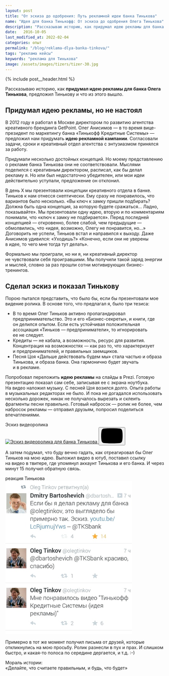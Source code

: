 ```yaml
---
layout: post
title: "От эскиза до одобрения: Путь рекламной идеи банка Тинькова"
name: "Идея для банка Тинькофф: От эскиза до одобрения Олега Тинькова"
description: "Рассказываю историю, как придумал идею рекламы для банка Олега Тинькова, поделился с&nbsp;Тиньковым и&nbsp;что из&nbsp;этого вышло."
date:   2016-10-05
last_modified_at: 2022-02-04
categories: опыт
permalink: "/blog/reklama-dlya-banka-tinkova/"
tags: "реклама кейсы"
keywords: "реклама для Тинькова"
image: /assets/images/tizers/tizer-30.jpg
---
```


{% include post__header.html %} 

<p>Рассказываю историю, как <strong>придумал идею рекламы для банка Олега Тинькова</strong>, предложил Тинькову и что из этого вышло.</p>

<section class="row-gap--m">
<h2 class="section__title h1 bold ">Придумал идею рекламы, но&nbsp;не&nbsp;настоял</h2>
<p>В&nbsp;2012 году я&nbsp;работал в&nbsp;Москве директором по&nbsp;развитию агентства креативного брендинга GetPoint. Олег Анисимов&nbsp;— в&nbsp;то&nbsp;время вице-президент по&nbsp;маркетингу банка «Тинькофф Кредитные Системы»&nbsp;— предложил нам придумать <b>идею рекламной кампании</b>. Согласовали задачи, сроки и&nbsp;креативный отдел агентства с&nbsp;энтузиазмом принялся за&nbsp;работу.</p>
<p>Придумали несколько достойных концепций. Но&nbsp;моему представлению о&nbsp;рекламе банка Тинькова они не&nbsp;соответствовали. Мыслями поделился с&nbsp;креативным директором, расписал, как&nbsp;бы делал рекламу&nbsp;я. Но&nbsp;или был недостаточно убедителен, или мои идеи действительно уступали, предложение он&nbsp;отклонил.</p>
<p>В&nbsp;день&nbsp;Х мы&nbsp;презентовали концепции креативного отдела в&nbsp;банке. Тиньков к&nbsp;нам отнесся скептически. Ему сразу не&nbsp;понравилось, что вариантов было несколько. «Вы&nbsp;ключ к&nbsp;замку пришли подбирать? Должна быть одна концепция, за&nbsp;которую будете сражаться... Ладно, показывайте». Мы&nbsp;презентовали одну идею, вторую и&nbsp;по&nbsp;комментариям понимали, что «ключ к&nbsp;замку не&nbsp;подбирается». Перед последней концепцией&nbsp;— откровенно, более слабой, чем предыдущие&nbsp;— обмолвились, что «идея, возможно, Олегу не&nbsp;понравится, но...» Договорить не&nbsp;успели, Тиньков встал и&nbsp;направился к&nbsp;выходу. Даже Анисимов удивился: «Уходишь?» «Конечно, если они не&nbsp;уверены в&nbsp;идее, то&nbsp;чего мне тогда тут делать».</p>
<p>Формально мы&nbsp;проиграли, но&nbsp;ни&nbsp;я, ни&nbsp;креативный директор не&nbsp;чувствовали себя проигравшими. Мы&nbsp;получили такой заряд энергии и&nbsp;мыслей, словно за&nbsp;раз прошли сотни мотивирующих бизнес-тренингов.</p>
</section>

<section class="row-gap--m">
<h2 class="section__title h1 bold ">Сделал эскиз и&nbsp;показал Тинькову</h2>
<p>Порою пытался представить, что было&nbsp;бы, если&nbsp;бы презентовали мое видение ролика. В&nbsp;основе того, что предлагал&nbsp;я, было три тезиса:</p>
<ul class="additive-spacing">
	<li class="list-li">В&nbsp;то&nbsp;время Олег Тиньков активно пропагандировал предпринимательство. Это и&nbsp;его «Бизнес-секреты», и&nbsp;книги, где он&nbsp;делился опытом. Если есть устойчивая положительная ассоциация «Тиньков&nbsp;— предприниматели», то&nbsp;игнорировать ее&nbsp;не&nbsp;следует.</li>
	<li class="list-li">Кредиты&nbsp;— не&nbsp;кабала, а&nbsp;возможность, ресурс для развития. Концентрация на&nbsp;возможностях&nbsp;— как раз&nbsp;то, что характеризует и&nbsp;предпринимателей, и&nbsp;правильных заемщиков.</li>
	<li class="list-li">Песня Цоя «Дальше действовать будем&nbsp;мы» стала частью и&nbsp;образа Тинькова, и&nbsp;образа банка. Она гармонично будет звучать и&nbsp;в&nbsp;рекламе.</li>
 </ul>
<p>Попробовал переложить <b>идею рекламы</b> на&nbsp;слайды в&nbsp;Prezi. Готовую презентацию показал сам себе, записывая ее&nbsp;с&nbsp;экрана ноутбука. На&nbsp;видео наложил музыку. С&nbsp;песней Цоя возился долго. Опыта работы в&nbsp;музыкальных редакторах не&nbsp;было. И&nbsp;пока не&nbsp;догадался использовать несколько дорожек, никак не&nbsp;получалось вырезать и&nbsp;склеить фрагменты песни правильно. Готовый набросок&nbsp;— ролик не&nbsp;более, чем набросок рекламы&nbsp;— отправил друзьям, попросил поделиться впечатлениями.</p>

<div class="figure">
	<div class="figcaption">
		Эскиз видеоролика
	   </div>
	<div class="video ">
		   <a class="video__link " href="https://youtu.be/LcRjumujYws" target="_blank" rel="noopener nofollow noreferrer">
			   <picture>
				   <source srcset="https://i.ytimg.com/vi_webp/LcRjumujYws/maxresdefault.webp" type="image/webp">
				   <img loading="lazy" class="video__media " src="https://i.ytimg.com/vi/LcRjumujYws/maxresdefault.jpg" alt="Эскиз видеоролика для банка Тинькова" width="1280" height="720"/>
			   </picture>
		   </a>
		   <button class="video__button" aria-label="Запустить видео">
			   <svg width="68" height="48" viewBox="0 0 68 48"><path class="video__button-shape" d="M66.52,7.74c-0.78-2.93-2.49-5.41-5.42-6.19C55.79,.13,34,0,34,0S12.21,.13,6.9,1.55 C3.97,2.33,2.27,4.81,1.48,7.74C0.06,13.05,0,24,0,24s0.06,10.95,1.48,16.26c0.78,2.93,2.49,5.41,5.42,6.19 C12.21,47.87,34,48,34,48s21.79-0.13,27.1-1.55c2.93-0.78,4.64-3.26,5.42-6.19C67.94,34.95,68,24,68,24S67.94,13.05,66.52,7.74z"></path><path class="video__button-icon" d="M 45,24 27,14 27,34"></path></svg>
		   </button>
   </div>
</div>

<p>А&nbsp;затем подумал, что буду вечно гадать, как отреагировал&nbsp;бы Олег Тиньков на&nbsp;мою идею. Выложил видео в&nbsp;ютуб, поставил ссылку на&nbsp;видео в&nbsp;твитере, где упомянул аккаунт Тинькова и&nbsp;его банка. И&nbsp;через минут 15&nbsp;получил обратную связь.</p>

 <div class="figure" itemprop="image" itemscope itemtype="http://schema.org/ImageObject">
		<link itemprop="url" href="/assets/images/uslugi/promo/tin2-800.jpg">
        <div class="figcaption">реакция Тинькова  </div>
        <picture> 
		<source srcset="/assets/images/uslugi/promo/tin2-400.webp 1x, /assets/images/uslugi/promo/tin2-800.webp 2x" type="image/webp">
		<img loading="lazy" decoding="async" class="image" src="/assets/images/uslugi/promo/tin2.jpg" alt="Тиньков в твиттере написал, что идея рекламы понравилась" srcset="/assets/images/uslugi/promo/tin2-800.jpg 2x" width="400" height="483" itemprop="contentUrl">
        </picture>
</div>

<p>Примерно в&nbsp;тот&nbsp;же момент получил письма от&nbsp;друзей, которые откликнулись на&nbsp;мою просьбу. Ролик разнесли в&nbsp;пух и&nbsp;прах. И&nbsp;слишком быстро, и&nbsp;какая-то полоса по&nbsp;середине дергается, и&nbsp;т.д. :-)</p>


<div class="post__note mt-m">
<p>Мораль истории: <br> <span class="bold h2">&laquo;Делайте, что считаете правильным, и&nbsp;будь, что будет&raquo;</span></p>
</div>
</section>